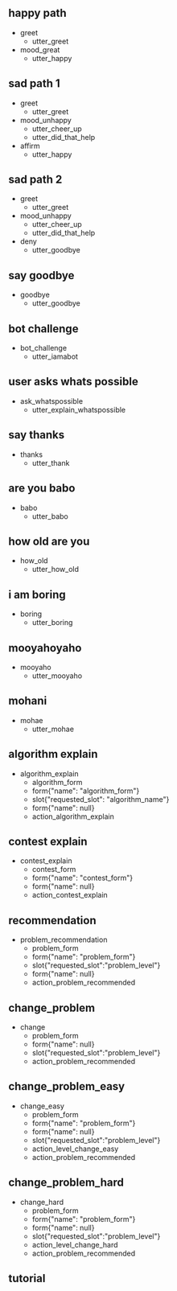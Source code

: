 ## happy path
* greet
  - utter_greet
* mood_great
  - utter_happy

## sad path 1
* greet
  - utter_greet
* mood_unhappy
  - utter_cheer_up
  - utter_did_that_help
* affirm
  - utter_happy

## sad path 2
* greet
  - utter_greet
* mood_unhappy
  - utter_cheer_up
  - utter_did_that_help
* deny
  - utter_goodbye

## say goodbye
* goodbye
  - utter_goodbye

## bot challenge
* bot_challenge
  - utter_iamabot
  
## user asks whats possible
* ask_whatspossible
  - utter_explain_whatspossible
  
## say thanks
* thanks
  - utter_thank
  
## are you babo
* babo
  - utter_babo

## how old are you
* how_old
  - utter_how_old
  
## i am boring
* boring
  - utter_boring
  
## mooyahoyaho
* mooyaho
  - utter_mooyaho
  
## mohani
* mohae
  - utter_mohae

## algorithm explain 
* algorithm_explain
  - algorithm_form
  - form{"name": "algorithm_form"}
  - slot{"requested_slot": "algorithm_name"}
  - form{"name": null}
  - action_algorithm_explain

## contest explain
* contest_explain
  - contest_form
  - form{"name": "contest_form"}
  - form{"name": null}
  - action_contest_explain
  
## recommendation
* problem_recommendation
  - problem_form
  - form{"name": "problem_form"}
  - slot{"requested_slot":"problem_level"}
  - form{"name": null}
  - action_problem_recommended

## change_problem
* change
  - problem_form
  - form{"name": null}
  - slot{"requested_slot":"problem_level"}
  - action_problem_recommended

## change_problem_easy
* change_easy
  - problem_form
  - form{"name": "problem_form"}
  - form{"name": null}
  - slot{"requested_slot":"problem_level"}
  - action_level_change_easy
  - action_problem_recommended


## change_problem_hard
* change_hard
  - problem_form
  - form{"name": "problem_form"}
  - form{"name": null}
  - slot{"requested_slot":"problem_level"}
  - action_level_change_hard
  - action_problem_recommended
  
## tutorial
